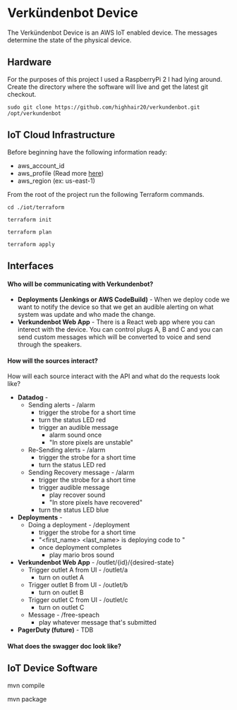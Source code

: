 # Verkündenbot Device

The Verkündenbot Device is an AWS IoT enabled device.
The messages determine the state of the physical device.

## Hardware
For the purposes of this project I used a RaspberryPi 2 I had lying around.
Create the directory where the software will live and get the latest git checkout.
```
sudo git clone https://github.com/highhair20/verkundenbot.git /opt/verkundenbot
```

## IoT Cloud Infrastructure

Before beginning have the following information ready:
 * aws_account_id
 * aws_profile (Read more [here](https://docs.aws.amazon.com/cli/latest/userguide/cli-configure-files.html))
 * aws_region (ex: us-east-1)

From the root of the project run the following Terraform commands.
```
cd ./iot/terraform

terraform init

terraform plan

terraform apply
```


## Interfaces

#### Who will be communicating with Verkundenbot?
* __Deployments (Jenkings or AWS CodeBuild)__ - When we deploy code we want to notify the device so that we get an audible
alerting on what system was update and who made the change.
* __Verkundenbot Web App__ - There is a React web app where you can interect with the device.
You can control plugs A, B and C and you can send custom messages which will be converted
to voice and send through the speakers. 

#### How will the sources interact?
How will each source interact with the API and what do the 
requests look like?
* __Datadog__ - 
    * Sending alerts - /alarm
        * trigger the strobe for a short time
        * turn the status LED red
        * trigger an audible message
            * alarm sound once
            * "In store pixels are unstable" 
    * Re-Sending alerts - /alarm
        * trigger the strobe for a short time
        * turn the status LED red 
    * Sending Recovery message - /alarm
        * trigger the strobe for a short time
        * trigger audible message
            * play recover sound
            * "In store pixels have recovered"
        * turn the status LED blue
* __Deployments__ -
    * Doing a deployment - /deployment
        * trigger the strobe for a short time
        * "<first_name> <last_name> is deploying code to <service>"
        * once deployment completes
            * play mario bros sound
* __Verkundenbot Web App__ - /outlet/{id}/{desired-state}
    * Trigger outlet A from UI - /outlet/a
        * turn on outlet A
    * Trigger outlet B from UI - /outlet/b
        * turn on outlet B
    * Trigger outlet C from UI - /outlet/c
        * turn on outlet C
    * Message - /free-speach
        * play whatever message that's submitted
* __PagerDuty (future)__ - TDB

#### What does the swagger doc look like?



## IoT Device Software


mvn compile

mvn package 

